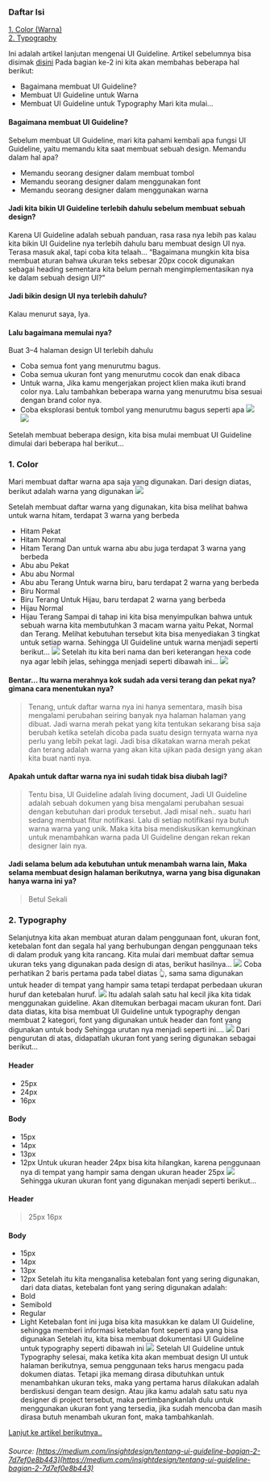 ### Daftar Isi
[1. Color (Warna)](#1-color)<br>
[2. Typography](#2-typography)<br>


Ini adalah artikel lanjutan mengenai UI Guideline. Artikel sebelumnya bisa disimak [disini](./about-guideline-1.md)
Pada bagian ke-2 ini kita akan membahas beberapa hal berikut:
+ Bagaimana membuat UI Guideline?
+ Membuat UI Guideline untuk Warna
+ Membuat UI Guideline untuk Typography
Mari kita mulai…

#### Bagaimana membuat UI Guideline?
Sebelum membuat UI Guideline, mari kita pahami kembali apa fungsi UI Guideline, yaitu memandu kita saat membuat sebuah design. Memandu dalam hal apa?
+ Memandu seorang designer dalam membuat tombol
+ Memandu seorang designer dalam menggunakan font
+ Memandu seorang designer dalam menggunakan warna

#### Jadi kita bikin UI Guideline terlebih dahulu sebelum membuat sebuah design?
Karena UI Guideline adalah sebuah panduan, rasa rasa nya lebih pas kalau kita bikin UI Guideline nya terlebih dahulu baru membuat design UI nya. Terasa masuk akal, tapi coba kita telaah… “Bagaimana mungkin kita bisa membuat aturan bahwa ukuran teks sebesar 20px cocok digunakan sebagai heading sementara kita belum pernah mengimplementasikan nya ke dalam sebuah design UI?”

#### Jadi bikin design UI nya terlebih dahulu?
Kalau menurut saya, Iya.

#### Lalu bagaimana memulai nya?
Buat 3–4 halaman design UI terlebih dahulu
+ Coba semua font yang menurutmu bagus.
+ Coba semua ukuran font yang menurutmu cocok dan enak dibaca
+ Untuk warna, Jika kamu mengerjakan project klien maka ikuti brand color nya. Lalu tambahkan beberapa warna yang menurutmu bisa sesuai dengan brand color nya.
+ Coba eksplorasi bentuk tombol yang menurutmu bagus seperti apa
![](asset/uiguideline2a.png)
![](asset/uiguideline2b.png)

Setelah membuat beberapa design, kita bisa mulai membuat UI Guideline dimulai dari beberapa hal berikut…

### 1. Color 
Mari membuat daftar warna apa saja yang digunakan. Dari design diatas, berikut adalah warna yang digunakan
![](asset/color.png)

Setelah membuat daftar warna yang digunakan, kita bisa melihat bahwa untuk warna hitam, terdapat 3 warna yang berbeda
+ Hitam Pekat
+ Hitam Normal
+ Hitam Terang
Dan untuk warna abu abu juga terdapat 3 warna yang berbeda
+ Abu abu Pekat
+ Abu abu Normal
+ Abu abu Terang
Untuk warna biru, baru terdapat 2 warna yang berbeda
+ Biru Normal
+ Biru Terang
Untuk Hijau, baru terdapat 2 warna yang berbeda
+ Hijau Normal
+ Hijau Terang
Sampai di tahap ini kita bisa menyimpulkan bahwa untuk sebuah warna kita membutuhkan 3 macam warna yaitu Pekat, Normal dan Terang.
Melihat kebutuhan tersebut kita bisa menyediakan 3 tingkat untuk setiap warna. Sehingga UI Guideline untuk warna menjadi seperti berikut…
![](asset/color2.png)
Setelah itu kita beri nama dan beri keterangan hexa code nya agar lebih jelas, sehingga menjadi seperti dibawah ini…
![](asset/color3.png)

#### Bentar… Itu warna merahnya kok sudah ada versi terang dan pekat nya? gimana cara menentukan nya?
>Tenang, untuk daftar warna nya ini hanya sementara, masih bisa mengalami perubahan seiring banyak nya halaman halaman yang dibuat. Jadi warna merah pekat yang kita tentukan sekarang bisa saja berubah ketika setelah dicoba pada suatu design ternyata warna nya perlu yang lebih pekat lagi.
>Jadi bisa dikatakan warna merah pekat dan terang adalah warna yang akan kita ujikan pada design yang akan kita buat nanti nya.
#### Apakah untuk daftar warna nya ini sudah tidak bisa diubah lagi?
>Tentu bisa, UI Guideline adalah living document, Jadi UI Guideline adalah sebuah dokumen yang bisa mengalami perubahan sesuai dengan kebutuhan dari produk tersebut.
>Jadi misal neh.. suatu hari sedang membuat fitur notifikasi. Lalu di setiap notifikasi nya butuh warna warna yang unik. Maka kita bisa mendiskusikan kemungkinan untuk menambahkan warna pada UI Guideline dengan rekan rekan designer lain nya.
#### Jadi selama belum ada kebutuhan untuk menambah warna lain, Maka selama membuat design halaman berikutnya, warna yang bisa digunakan hanya warna ini ya?
>Betul Sekali

### 2. Typography
Selanjutnya kita akan membuat aturan dalam penggunaan font, ukuran font, ketebalan font dan segala hal yang berhubungan dengan penggunaan teks di dalam produk yang kita rancang.
Kita mulai dari membuat daftar semua ukuran teks yang digunakan pada design di atas, berikut hasilnya…
![](asset/tipografi1.png)
Coba perhatikan 2 baris pertama pada tabel diatas 👆, sama sama digunakan untuk header di tempat yang hampir sama tetapi terdapat perbedaan ukuran huruf dan ketebalan huruf.
![](asset/tipografi2.png)
Itu adalah salah satu hal kecil jika kita tidak menggunakan guideline. Akan ditemukan berbagai macam ukuran font.
Dari data diatas, kita bisa membuat UI Guideline untuk typography dengan membuat 2 kategori, font yang digunakan untuk header dan font yang digunakan untuk body
Sehingga urutan nya menjadi seperti ini….
![](asset/tipografi3.png)
Dari pengurutan di atas, didapatlah ukuran font yang sering digunakan sebagai berikut…
#### Header
+ 25px
+ 24px
+ 16px
#### Body
+ 15px
+ 14px
+ 13px
+ 12px
Untuk ukuran header 24px bisa kita hilangkan, karena penggunaan nya di tempat yang hampir sama dengan ukuran header 25px
![](asset/tipografi4.png)
Sehingga ukuran ukuran font yang digunakan menjadi seperti berikut…
#### Header
>25px
>16px
#### Body
+ 15px
+ 14px
+ 13px
+ 12px
Setelah itu kita menganalisa ketebalan font yang sering digunakan, dari data diatas, ketebalan font yang sering digunakan adalah:
+ Bold
+ Semibold
+ Regular
+ Light
Ketebalan font ini juga bisa kita masukkan ke dalam UI Guideline, sehingga memberi informasi ketebalan font seperti apa yang bisa digunakan
Setelah itu, kita bisa membuat dokumentasi UI Guideline untuk typography seperti dibawah ini
![](asset/tipografi5.png)
Setelah UI Guideline untuk Typography selesai, maka ketika kita akan membuat design UI untuk halaman berikutnya, semua penggunaan teks harus mengacu pada dokumen diatas. Tetapi jika memang dirasa dibutuhkan untuk menambahkan ukuran teks, maka yang pertama harus dilakukan adalah berdiskusi dengan team design.
Atau jika kamu adalah satu satu nya designer di project tersebut, maka pertimbangkanlah dulu untuk menggunakan ukuran font yang tersedia, jika sudah mencoba dan masih dirasa butuh menambah ukuran font, maka tambahkanlah.


[Lanjut ke artikel berikutnya..](./guideline-bagian3.md)

###### Source: [https://medium.com/insightdesign/tentang-ui-guideline-bagian-2-7d7ef0e8b443](https://medium.com/insightdesign/tentang-ui-guideline-bagian-2-7d7ef0e8b443)

 

